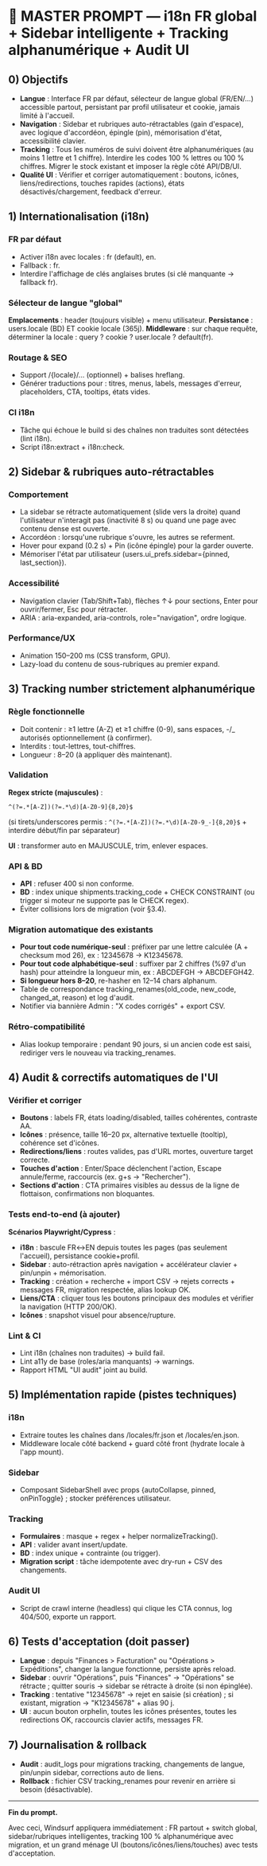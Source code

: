# 🚀 MASTER PROMPT — i18n FR global + Sidebar intelligente + Tracking alphanumérique + Audit UI

## 0) Objectifs
- **Langue** : Interface FR par défaut, sélecteur de langue global (FR/EN/…) accessible partout, persistant par profil utilisateur et cookie, jamais limité à l'accueil.
- **Navigation** : Sidebar et rubriques auto-rétractables (gain d'espace), avec logique d'accordéon, épingle (pin), mémorisation d'état, accessibilité clavier.
- **Tracking** : Tous les numéros de suivi doivent être alphanumériques (au moins 1 lettre et 1 chiffre). Interdire les codes 100 % lettres ou 100 % chiffres. Migrer le stock existant et imposer la règle côté API/DB/UI.
- **Qualité UI** : Vérifier et corriger automatiquement : boutons, icônes, liens/redirections, touches rapides (actions), états désactivés/chargement, feedback d'erreur.

## 1) Internationalisation (i18n)

### FR par défaut
- Activer i18n avec locales : fr (default), en.
- Fallback : fr.
- Interdire l'affichage de clés anglaises brutes (si clé manquante → fallback fr).

### Sélecteur de langue "global"
**Emplacements** : header (toujours visible) + menu utilisateur.
**Persistance** : users.locale (BD) ET cookie locale (365j).
**Middleware** : sur chaque requête, déterminer la locale : query ? cookie ? user.locale ? default(fr).

### Routage & SEO
- Support /{locale}/… (optionnel) + balises hreflang.
- Générer traductions pour : titres, menus, labels, messages d'erreur, placeholders, CTA, tooltips, états vides.

### CI i18n
- Tâche qui échoue le build si des chaînes non traduites sont détectées (lint i18n).
- Script i18n:extract + i18n:check.

## 2) Sidebar & rubriques auto-rétractables

### Comportement
- La sidebar se rétracte automatiquement (slide vers la droite) quand l'utilisateur n'interagit pas (inactivité 8 s) ou quand une page avec contenu dense est ouverte.
- Accordéon : lorsqu'une rubrique s'ouvre, les autres se referment.
- Hover pour expand (0.2 s) + Pin (icône épingle) pour la garder ouverte.
- Mémoriser l'état par utilisateur (users.ui_prefs.sidebar={pinned, last_section}).

### Accessibilité
- Navigation clavier (Tab/Shift+Tab), flèches ↑↓ pour sections, Enter pour ouvrir/fermer, Esc pour rétracter.
- ARIA : aria-expanded, aria-controls, role="navigation", ordre logique.

### Performance/UX
- Animation 150–200 ms (CSS transform, GPU).
- Lazy-load du contenu de sous-rubriques au premier expand.

## 3) Tracking number strictement alphanumérique

### Règle fonctionnelle
- Doit contenir : ≥1 lettre (A-Z) et ≥1 chiffre (0-9), sans espaces, -/_ autorisés optionnellement (à confirmer).
- Interdits : tout-lettres, tout-chiffres.
- Longueur : 8–20 (à appliquer dès maintenant).

### Validation
**Regex stricte (majuscules)** :
```regex
^(?=.*[A-Z])(?=.*\d)[A-Z0-9]{8,20}$
```
(si tirets/underscores permis : `^(?=.*[A-Z])(?=.*\d)[A-Z0-9_-]{8,20}$` + interdire début/fin par séparateur)

**UI** : transformer auto en MAJUSCULE, trim, enlever espaces.

### API & BD
- **API** : refuser 400 si non conforme.
- **BD** : index unique shipments.tracking_code + CHECK CONSTRAINT (ou trigger si moteur ne supporte pas le CHECK regex).
- Éviter collisions lors de migration (voir §3.4).

### Migration automatique des existants
- **Pour tout code numérique-seul** : préfixer par une lettre calculée (A + checksum mod 26), ex : 12345678 → K12345678.
- **Pour tout code alphabétique-seul** : suffixer par 2 chiffres (%97 d'un hash) pour atteindre la longueur min, ex : ABCDEFGH → ABCDEFGH42.
- **Si longueur hors 8–20**, re-hasher en 12–14 chars alphanum.
- Table de correspondance tracking_renames(old_code, new_code, changed_at, reason) et log d'audit.
- Notifier via bannière Admin : "X codes corrigés" + export CSV.

### Rétro-compatibilité
- Alias lookup temporaire : pendant 90 jours, si un ancien code est saisi, rediriger vers le nouveau via tracking_renames.

## 4) Audit & correctifs automatiques de l'UI

### Vérifier et corriger
- **Boutons** : labels FR, états loading/disabled, tailles cohérentes, contraste AA.
- **Icônes** : présence, taille 16–20 px, alternative textuelle (tooltip), cohérence set d'icônes.
- **Redirections/liens** : routes valides, pas d'URL mortes, ouverture target correcte.
- **Touches d'action** : Enter/Space déclenchent l'action, Escape annule/ferme, raccourcis (ex. g+s → "Rechercher").
- **Sections d'action** : CTA primaires visibles au dessus de la ligne de flottaison, confirmations non bloquantes.

### Tests end-to-end (à ajouter)
**Scénarios Playwright/Cypress** :
- **i18n** : bascule FR↔EN depuis toutes les pages (pas seulement l'accueil), persistance cookie+profil.
- **Sidebar** : auto-rétraction après navigation + accélérateur clavier + pin/unpin + mémorisation.
- **Tracking** : création + recherche + import CSV → rejets corrects + messages FR, migration respectée, alias lookup OK.
- **Liens/CTA** : cliquer tous les boutons principaux des modules et vérifier la navigation (HTTP 200/OK).
- **Icônes** : snapshot visuel pour absence/rupture.

### Lint & CI
- Lint i18n (chaînes non traduites) → build fail.
- Lint a11y de base (roles/aria manquants) → warnings.
- Rapport HTML "UI audit" joint au build.

## 5) Implémentation rapide (pistes techniques)

### i18n
- Extraire toutes les chaînes dans /locales/fr.json et /locales/en.json.
- Middleware locale côté backend + guard côté front (hydrate locale à l'app mount).

### Sidebar
- Composant SidebarShell avec props {autoCollapse, pinned, onPinToggle} ; stocker préférences utilisateur.

### Tracking
- **Formulaires** : masque + regex + helper normalizeTracking().
- **API** : valider avant insert/update.
- **BD** : index unique + contrainte (ou trigger).
- **Migration script** : tâche idempotente avec dry-run + CSV des changements.

### Audit UI
- Script de crawl interne (headless) qui clique les CTA connus, log 404/500, exporte un rapport.

## 6) Tests d'acceptation (doit passer)

- **Langue** : depuis "Finances > Facturation" ou "Opérations > Expéditions", changer la langue fonctionne, persiste après reload.
- **Sidebar** : ouvrir "Opérations", puis "Finances" → "Opérations" se rétracte ; quitter souris → sidebar se rétracte à droite (si non épinglée).
- **Tracking** : tentative "12345678" → rejet en saisie (si création) ; si existant, migration → "K12345678" + alias 90 j.
- **UI** : aucun bouton orphelin, toutes les icônes présentes, toutes les redirections OK, raccourcis clavier actifs, messages FR.

## 7) Journalisation & rollback

- **Audit** : audit_logs pour migrations tracking, changements de langue, pin/unpin sidebar, corrections auto de liens.
- **Rollback** : fichier CSV tracking_renames pour revenir en arrière si besoin (désactivable).

---

**Fin du prompt.**

Avec ceci, Windsurf appliquera immédiatement : FR partout + switch global, sidebar/rubriques intelligentes, tracking 100 % alphanumérique avec migration, et un grand ménage UI (boutons/icônes/liens/touches) avec tests d'acceptation.

